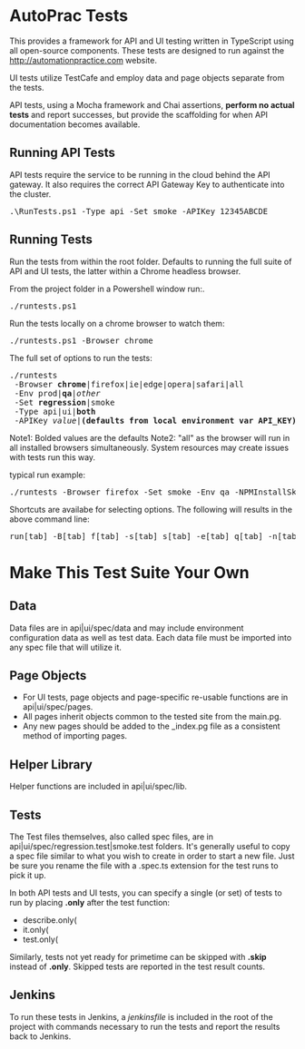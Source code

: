 # AutoPrac Tests

This provides a framework for API and UI testing written in TypeScript using all open-source components. These tests are designed to run against the http://automationpractice.com website.

UI tests utilize TestCafe and employ data and page objects separate from the tests.

API tests, using a Mocha framework and Chai assertions, <b>perform no actual tests</b> and report successes, but provide the scaffolding for when API documentation becomes available.

## Running API Tests

API tests require the service to be running in the cloud behind the API gateway.  It also requires the correct API Gateway Key to authenticate into the cluster.
<pre>
.\RunTests.ps1 -Type api -Set smoke -APIKey 12345ABCDE
</pre>

## Running Tests

Run the tests from within the root folder. Defaults to running the full suite of API and UI tests, the latter within a Chrome headless browser.

From the project folder in a Powershell window run:.
<pre>
./runtests.ps1
</pre>

Run the tests locally on a chrome browser to watch them:
<pre>
./runtests.ps1 -Browser chrome
</pre>

The full set of options to run the tests:
<pre>
./runtests
 -Browser <b>chrome</b>|firefox|ie|edge|opera|safari|all
 -Env prod|<b>qa</b>|<i>other</i>
 -Set <b>regression</b>|smoke
 -Type api|ui|<b>both</b>
 -APIKey <i>value</i>|<b>(defaults from local environment var API_KEY)</b>
</pre>

Note1: Bolded values are the defaults
Note2: "all" as the browser will run in all installed browsers simultaneously. System resources may create issues with tests run this way.

typical run example:
<pre>
./runtests -Browser firefox -Set smoke -Env qa -NPMInstallSkip
</pre>

Shortcuts are availabe for selecting options. The following will results in the above command line:
<pre>
run[tab] -B[tab] f[tab] -s[tab] s[tab] -e[tab] q[tab] -n[tab]
</pre>

# Make This Test Suite Your Own
## Data
Data files are in api|ui/spec/data and may include environment configuration data as well as test data. Each data file must be imported into any spec file that will utilize it.

## Page Objects
* For UI tests, page objects and page-specific re-usable functions are in api|ui/spec/pages.
* All pages inherit objects common to the tested site from the main.pg.
* Any new pages should be added to the _index.pg file as a consistent method of importing pages.

## Helper Library
Helper functions are included in api|ui/spec/lib.

## Tests
The Test files themselves, also called spec files, are in api|ui/spec/regression.test|smoke.test folders. It's generally useful to copy a spec file similar to what you wish to create in order to start a new file. Just be sure you rename the file with a .spec.ts extension for the test runs to pick it up.

In both API tests and UI tests, you can specify a single (or set) of tests to run by placing <b>.only</b> after the test function:
* describe.only(
* it.only(
* test.only(

Similarly, tests not yet ready for primetime can be skipped with <b>.skip</b> instead of <b>.only</b>. Skipped tests are reported in the test result counts.

## Jenkins
To run these tests in Jenkins, a <i>jenkinsfile</i> is included in the root of the project with commands necessary to run the tests and report the results back to Jenkins.